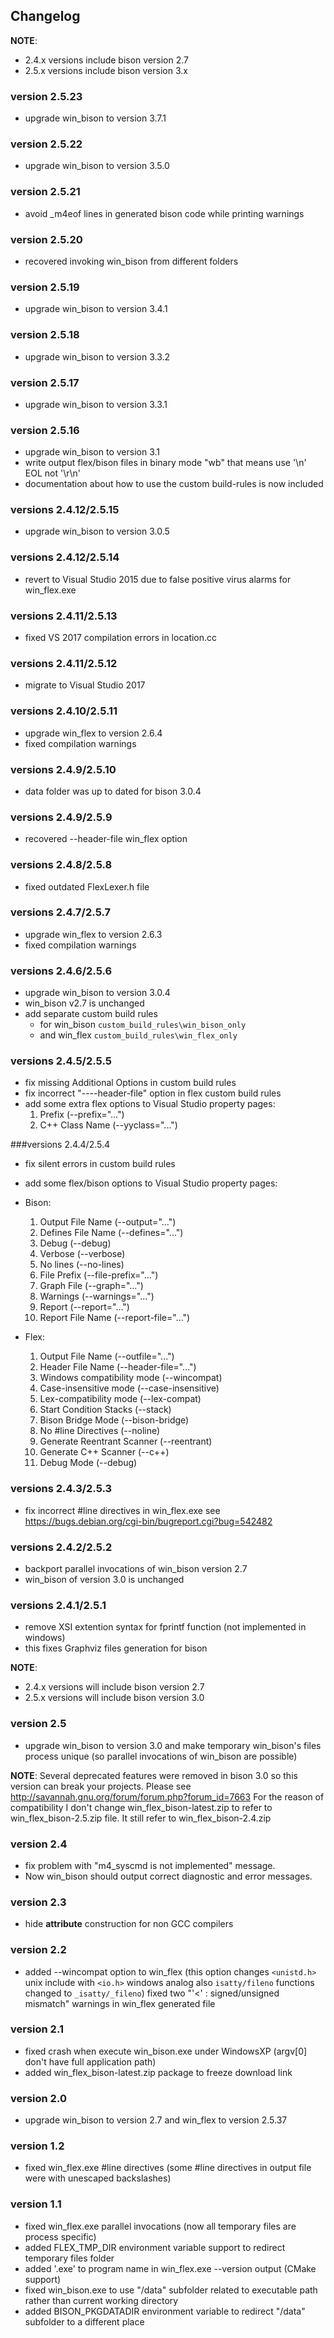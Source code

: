 ## Changelog

**NOTE**:
  * 2.4.x versions include bison version 2.7
  * 2.5.x versions include bison version 3.x
  
### version 2.5.23
  * upgrade win_bison to version 3.7.1

### version 2.5.22
  * upgrade win_bison to version 3.5.0

### version 2.5.21
  * avoid _m4eof lines in generated bison code while printing warnings

### version 2.5.20
  * recovered invoking win_bison from different folders

### version 2.5.19
  * upgrade win_bison to version 3.4.1
  
### version 2.5.18
  * upgrade win_bison to version 3.3.2

### version 2.5.17
  * upgrade win_bison to version 3.3.1

### version 2.5.16
  * upgrade win_bison to version 3.1
  * write output flex/bison files in binary mode "wb" that means use '\n' EOL not '\r\n'
  * documentation about how to use the custom build-rules is now included

### versions 2.4.12/2.5.15
  * upgrade win_bison to version 3.0.5

### versions 2.4.12/2.5.14
  * revert to Visual Studio 2015 due to false positive virus alarms for win_flex.exe

### versions 2.4.11/2.5.13
  * fixed VS 2017 compilation errors in location.cc

### versions 2.4.11/2.5.12
  * migrate to Visual Studio 2017

### versions 2.4.10/2.5.11
  * upgrade win_flex to version 2.6.4
  * fixed compilation warnings

### versions 2.4.9/2.5.10
  * data folder was up to dated for bison 3.0.4

### versions 2.4.9/2.5.9
  * recovered --header-file win_flex option

### versions 2.4.8/2.5.8
  * fixed outdated FlexLexer.h file

### versions 2.4.7/2.5.7
  * upgrade win_flex to version 2.6.3
  * fixed compilation warnings

### versions 2.4.6/2.5.6
  * upgrade win_bison to version 3.0.4
  * win_bison v2.7 is unchanged
  * add separate custom build rules
    * for win_bison `custom_build_rules\win_bison_only`
    * and win_flex `custom_build_rules\win_flex_only`

### versions 2.4.5/2.5.5
  * fix missing Additional Options in custom build rules
  * fix incorrect "----header-file" option in flex custom build rules
  * add some extra flex options to Visual Studio property pages:
     1. Prefix (--prefix="...")
     2. C++ Class Name (--yyclass="...")

###versions 2.4.4/2.5.4
  * fix silent errors in custom build rules
  * add some flex/bison options to Visual Studio property pages:
  * Bison:
     1. Output File Name (--output="...")
     2. Defines File Name (--defines="...")
     3. Debug (--debug)
     4. Verbose (--verbose)
     5. No lines (--no-lines)
     6. File Prefix (--file-prefix="...")
     7. Graph File (--graph="...")
     8. Warnings (--warnings="...")
     9. Report (--report="...")
     10. Report File Name (--report-file="...")

  * Flex:
     1. Output File Name (--outfile="...")
     2. Header File Name (--header-file="...")
     3. Windows compatibility mode (--wincompat)
     4. Case-insensitive mode (--case-insensitive)
     5. Lex-compatibility mode (--lex-compat)
     6. Start Condition Stacks (--stack)
     7. Bison Bridge Mode (--bison-bridge)
     8. No #line Directives (--noline)
     9. Generate Reentrant Scanner (--reentrant)
     10. Generate C++ Scanner (--c++)
     11. Debug Mode (--debug)

### versions 2.4.3/2.5.3
  * fix incorrect #line directives in win_flex.exe
see https://bugs.debian.org/cgi-bin/bugreport.cgi?bug=542482

### versions 2.4.2/2.5.2
  * backport parallel invocations of win_bison version 2.7
  * win_bison of version 3.0 is unchanged

### versions 2.4.1/2.5.1
  * remove XSI extention syntax for fprintf function (not implemented in windows)
  * this fixes Graphviz files generation for bison

**NOTE**:
  * 2.4.x versions will include bison version 2.7
  * 2.5.x versions will include bison version 3.0

### version 2.5
  * upgrade win_bison to version 3.0 and make temporary win_bison's files process unique (so parallel invocations of win_bison are possible)

**NOTE**: Several deprecated features were removed in bison 3.0 so this version can break your projects.
Please see http://savannah.gnu.org/forum/forum.php?forum_id=7663
For the reason of compatibility I don't change win_flex_bison-latest.zip to refer to win_flex_bison-2.5.zip file.
It still refer to win_flex_bison-2.4.zip

### version 2.4
  * fix problem with "m4_syscmd is not implemented" message.
  * Now win_bison should output correct diagnostic and error messages.

### version 2.3
  * hide __attribute__ construction for non GCC compilers

### version 2.2
  * added --wincompat option to win_flex (this option changes `<unistd.h>` unix include with `<io.h>` windows analog
  also `isatty/fileno` functions changed to `_isatty/_fileno`)
fixed two "'<' : signed/unsigned mismatch" warnings in win_flex generated file

### version 2.1
  * fixed crash when execute win_bison.exe under WindowsXP (argv[0] don't have full application path)
  * added win_flex_bison-latest.zip package to freeze download link

### version 2.0
  * upgrade win_bison to version 2.7 and win_flex to version 2.5.37

### version 1.2
  * fixed win_flex.exe #line directives (some #line directives in output file were with unescaped backslashes)

### version 1.1
  * fixed win_flex.exe parallel invocations (now all temporary files are process specific)
  * added FLEX_TMP_DIR environment variable support to redirect temporary files folder
  * added '.exe' to program name in win_flex.exe --version output (CMake support)
  * fixed win_bison.exe to use "/data" subfolder related to executable path rather than current working directory
  * added BISON_PKGDATADIR environment variable to redirect "/data" subfolder to a different place
